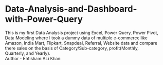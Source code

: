 # Data-Analysis-and-Dashboard-with-Power-Query
This is my first Data Analysis project using Excel, Power Query, Power Pivot, Data Modeling where I took a dummy data of multiple e-commerce like Amazon, India Mart, Flipkart, Snapdeal, Referral, Website data and compare there sales on the basis of Category/Sub-category, profit(Monthly, Quarterly, and Yearly).
<br>
Author - Ehtisham ALi Khan
